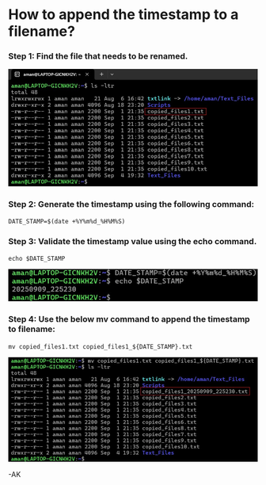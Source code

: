 <!-- Author: Aman Kumar -->
<!-- Created On : 09-09-2025 -->
<!-- This markdown file displays how to append a timestamp to a filename.-->
<!---->
# How to append the timestamp to a filename?
### Step 1: Find the file that needs to be renamed.
![](https://github.com/amancs1422/Practice_Shell_Scripting/blob/8a17bd51d1ba5cdeb25f0f27b6c68338e4655eef/Images/Append_Time_Stamp1.jpg)
### Step 2: Generate the timestamp using the following command:
```
DATE_STAMP=$(date +%Y%m%d_%H%M%S)
```
### Step 3: Validate the timestamp value using the echo command.
```
echo $DATE_STAMP
```
![](https://github.com/amancs1422/Practice_Shell_Scripting/blob/aca451a993a5d759551deaae4225eecc6695b0ae/Images/Append_Time_Stamp2.jpg)
### Step 4: Use the below mv command to append the timestamp to filename:
```
mv copied_files1.txt copied_files1_${DATE_STAMP}.txt
```
![](https://github.com/amancs1422/Practice_Shell_Scripting/blob/aca451a993a5d759551deaae4225eecc6695b0ae/Images/Append_Time_Stamp3.jpg)

-AK
<!---->
<!---->
<!-- End of File -->